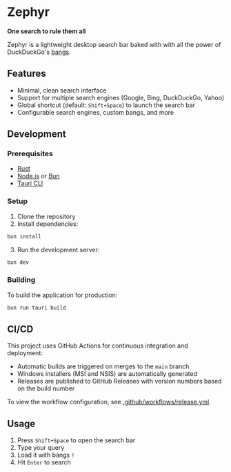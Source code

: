 # Zephyr

**One search to rule them all**

Zephyr is a lightweight desktop search bar baked with with all the power of DuckDuckGo's [bangs](https://duckduckgo.com/bangs).

## Features

- Minimal, clean search interface
- Support for multiple search engines (Google, Bing, DuckDuckGo, Yahoo)
- Global shortcut (default: `Shift+Space`) to launch the search bar
- Configurable search engines, custom bangs, and more

## Development

### Prerequisites

- [Rust](https://www.rust-lang.org/tools/install)
- [Node.js](https://nodejs.org/) or [Bun](https://bun.sh/)
- [Tauri CLI](https://tauri.app/v2/guides/getting-started/prerequisites)

### Setup

1. Clone the repository
2. Install dependencies:

```bash
bun install
```

3. Run the development server:

```bash
bun dev
```

### Building

To build the application for production:

```bash
bun run tauri build
```

## CI/CD

This project uses GitHub Actions for continuous integration and deployment:

- Automatic builds are triggered on merges to the `main` branch
- Windows installers (MSI and NSIS) are automatically generated
- Releases are published to GitHub Releases with version numbers based on the build number

To view the workflow configuration, see [.github/workflows/release.yml](.github/workflows/release.yml).

## Usage

1. Press `Shift+Space` to open the search bar
2. Type your query
3. Load it with bangs `!`
4. Hit `Enter` to search
